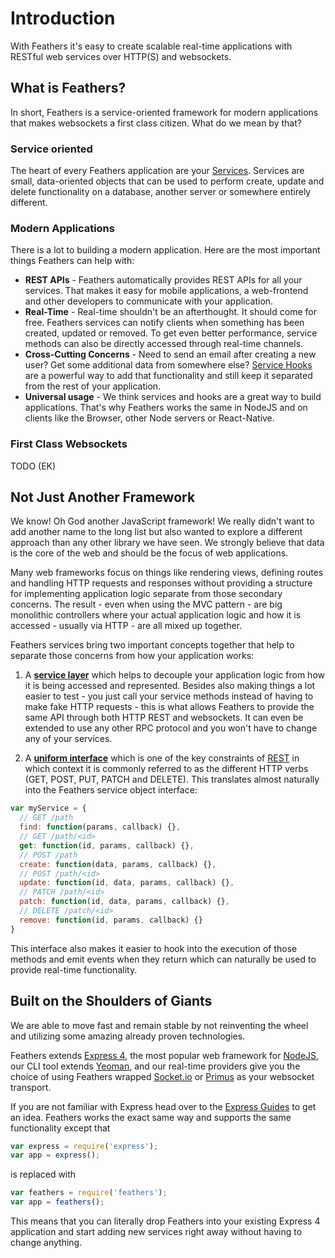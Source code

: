 # Introduction

With Feathers it's easy to create scalable real-time applications with RESTful web services over HTTP(S) and websockets.

## What is Feathers?
In short, Feathers is a service-oriented framework for modern applications that makes websockets a first class citizen. What do we mean by that?

### Service oriented

The heart of every Feathers application are your [Services](services). Services are small, data-oriented objects that can be used to perform create, update and delete functionality on a database, another server or somewhere entirely different.

### Modern Applications

There is a lot to building a modern application. Here are the most important things Feathers can help with:

- __REST APIs__ - Feathers automatically provides REST APIs for all your services. That makes it easy for mobile applications, a web-frontend and other developers to communicate with your application.
- __Real-Time__ - Real-time shouldn't be an afterthought. It should come for free. Feathers services can notify clients when something has been created, updated or removed. To get even better performance, service methods can also be directly accessed through real-time channels.
- __Cross-Cutting Concerns__ - Need to send an email after creating a new user? Get some additional data from somewhere else? [Service Hooks]() are a powerful way to add that functionality and still keep it separated from the rest of your application.
- __Universal usage__ - We think services and hooks are a great way to build applications. That's why Feathers works the same in NodeJS and on clients like the Browser, other Node servers or React-Native.

### First Class Websockets
TODO (EK)

## Not Just Another Framework

We know! Oh God another JavaScript framework! We really didn't want to add another name to the long list but also wanted to explore a different approach than any other library we have seen. We strongly believe that data is the core of the web and should be the focus of web applications.

Many web frameworks focus on things like rendering views, defining routes and handling HTTP requests and responses without providing a structure for implementing application logic separate from those secondary concerns. The result - even when using the MVC pattern - are big monolithic controllers where your actual application logic and how it is accessed - usually via HTTP - are all mixed up together.

Feathers services bring two important concepts together that help to separate those concerns from how your application works:

1) A __[service layer](http://martinfowler.com/eaaCatalog/serviceLayer.html)__ which helps to decouple your application logic from how it is being accessed and represented. Besides also making things a lot easier to test - you just call your service methods instead of having to make fake HTTP requests - this is what allows Feathers to provide the same API through both HTTP REST and websockets. It can even be extended to use any other RPC protocol and you won't have to change any of your services.

2) A __[uniform interface](http://en.wikipedia.org/wiki/Representational_state_transfer#Uniform_interface)__ which is one of the key constraints of [REST](http://en.wikipedia.org/wiki/Representational_state_transfer) in which context it is commonly referred to as the different HTTP verbs (GET, POST, PUT, PATCH and DELETE). This translates almost naturally into the Feathers service object interface:

```js
var myService = {
  // GET /path
  find: function(params, callback) {},
  // GET /path/<id>
  get: function(id, params, callback) {},
  // POST /path
  create: function(data, params, callback) {},
  // POST /path/<id>
  update: function(id, data, params, callback) {},
  // PATCH /path/<id>
  patch: function(id, data, params, callback) {},
  // DELETE /patch/<id>
  remove: function(id, params, callback) {}
}
```

This interface also makes it easier to hook into the execution of those methods and emit events when they return which can naturally be used to provide real-time functionality.

## Built on the Shoulders of Giants
We are able to move fast and remain stable by not reinventing the wheel and utilizing some amazing already proven technologies.

Feathers extends [Express 4](http://expressjs.com), the most popular web framework for [NodeJS](http://nodejs.org/), our CLI tool extends [Yeoman](http://yeoman.io/), and our real-time providers give you the choice of using Feathers wrapped [Socket.io](http://socket.io/) or [Primus](https://github.com/primus/primus) as your websocket transport.

If you are not familiar with Express head over to the [Express Guides](http://expressjs.com/guide.html) to get an idea. Feathers works the exact same way and supports the same functionality except that

```js
var express = require('express');
var app = express();
```

is replaced with

```js
var feathers = require('feathers');
var app = feathers();
```

This means that you can literally drop Feathers into your existing Express 4 application and start adding new services right away without having to change anything.